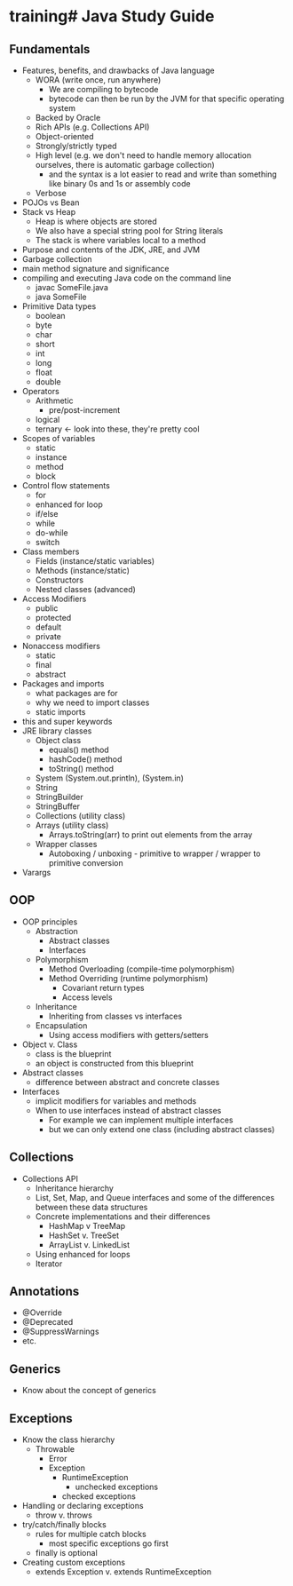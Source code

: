 # training# Java Study Guide

## Fundamentals
- Features, benefits, and drawbacks of Java language
    - WORA (write once, run anywhere)
        - We are compiling to bytecode
        - bytecode can then be run by the JVM for that specific operating system
    - Backed by Oracle
    - Rich APIs (e.g. Collections API)
    - Object-oriented
    - Strongly/strictly typed
    - High level (e.g. we don't need to handle memory allocation ourselves, there is automatic garbage collection)
        - and the syntax is a lot easier to read and write than something like binary 0s and 1s or assembly code
    - Verbose
- POJOs vs Bean
- Stack vs Heap
    - Heap is where objects are stored
    - We also have a special string pool for String literals
    - The stack is where variables local to a method
- Purpose and contents of the JDK, JRE, and JVM
- Garbage collection
- main method signature and significance
- compiling and executing Java code on the command line
    - javac SomeFile.java
    - java SomeFile
- Primitive Data types
    - boolean
    - byte
    - char
    - short
    - int
    - long
    - float
    - double
- Operators
    - Arithmetic
        - pre/post-increment
    - logical 
    - ternary <- look into these, they're pretty cool
- Scopes of variables
    - static
    - instance
    - method
    - block
- Control flow statements
    - for
    - enhanced for loop
    - if/else
    - while
    - do-while
    - switch
- Class members
    - Fields (instance/static variables)
    - Methods (instance/static)
    - Constructors
    - Nested classes (advanced)
- Access Modifiers
    - public
    - protected
    - default
    - private
- Nonaccess modifiers
    - static
    - final
    - abstract
- Packages and imports
    - what packages are for
    - why we need to import classes
    - static imports
- this and super keywords
- JRE library classes
    - Object class
        - equals() method
        - hashCode() method
        - toString() method
    - System (System.out.println), (System.in)
    - String
    - StringBuilder
    - StringBuffer
    - Collections (utility class)
    - Arrays (utility class)
        - Arrays.toString(arr) to print out elements from the array
    - Wrapper classes
        - Autoboxing / unboxing - primitive to wrapper / wrapper to primitive conversion
- Varargs

## OOP
- OOP principles
    - Abstraction
        - Abstract classes
        - Interfaces
    - Polymorphism
        - Method Overloading (compile-time polymorphism)
        - Method Overriding (runtime polymorphism)
            - Covariant return types
            - Access levels
    - Inheritance
        - Inheriting from classes vs interfaces
    - Encapsulation
        - Using access modifiers with getters/setters
- Object v. Class
    - class is the blueprint
    - an object is constructed from this blueprint
- Abstract classes
    - difference between abstract and concrete classes
- Interfaces
    - implicit modifiers for variables and methods
    - When to use interfaces instead of abstract classes
        - For example we can implement multiple interfaces
        - but we can only extend one class (including abstract classes)

## Collections
- Collections API
    - Inheritance hierarchy
    - List, Set, Map, and Queue interfaces and some of the differences between these data structures
    - Concrete implementations and their differences
        - HashMap v TreeMap
        - HashSet v. TreeSet
        - ArrayList v. LinkedList
    - Using enhanced for loops
    - Iterator

## Annotations
- @Override
- @Deprecated
- @SuppressWarnings
- etc.

## Generics
- Know about the concept of generics

## Exceptions
- Know the class hierarchy
    - Throwable
        - Error
        - Exception
            - RuntimeException
                - unchecked exceptions
            - checked exceptions
- Handling or declaring exceptions
    - throw v. throws
- try/catch/finally blocks
    - rules for multiple catch blocks
        - most specific exceptions go first
    - finally is optional
- Creating custom exceptions
    - extends Exception v. extends RuntimeException
